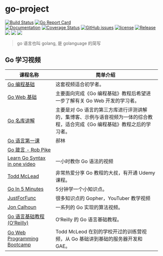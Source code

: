 # go-project
[![Build Status](https://travis-ci.org/developer-learning/learning-golang.svg?branch=master)](https://travis-ci.org/developer-learning/learning-golang) 
[![Go Report Card](https://goreportcard.com/badge/github.com/developer-learning/learning-golang)](https://goreportcard.com/report/github.com/developer-learning/learning-golang)  
[![Documentation](https://godoc.org/github.com/developer-learning/learning-golang?status.svg)](http://godoc.org/github.com/developer-learning/learning-golang) 
[![Coverage Status](https://coveralls.io/repos/github/developer-learning/learning-golang/badge.svg?branch=master)](https://coveralls.io/github/developer-learning/learning-golang?branch=master) 
[![GitHub issues](https://img.shields.io/github/issues/developer-learning/learning-golang.svg?label=Issue)](https://github.com/developer-learning/learning-golang/issues) 
[![license](https://img.shields.io/github/license/developer-learning/learning-golang.svg?maxAge=2592000)](https://github.com/developer-learning/learning-golang/LICENSE) 
[![Release](https://img.shields.io/github/release/developer-learning/learning-golang.svg?label=Release)](https://github.com/developer-learning/learning-golang/releases)
[![](http://img.shields.io/travis/util-you-com/go-project.svg)](https://github.com/util-you-com/go-project/)
![](https://img.shields.io/badge/CocoaPods-v1.0.1-519dd9.svg)
![](https://img.shields.io/badge/Alamofire-go语言初学者-519dd9.svg)

> go 语言也叫 golang, 是 golanguage 的简写

## Go 学习视频

| 课程名称 | 简单介绍 |
|----|----|
| [Go 编程基础](https://github.com/Unknwon/go-fundamental-programming) | 这套视频适合初学者。 |
| [Go Web 基础](https://github.com/Unknwon/go-web-foundation) | 主要面向完成《Go 编程基础》教程后希望进一步了解有关 Go Web 开发的学习者。|
| [Go 名库讲解](https://github.com/Unknwon/go-rock-libraries-showcases) | 主要是对 Go 语言的第三方库进行评测讲解的，集博客、示例与语音视频为一体的综合教程，适合完成《Go 编程基础》教程之后的学习者。|
| [Go 语言第一课](http://www.imooc.com/learn/345)|郝林|
| [Go 箴言 - Rob Pike](https://www.youtube.com/watch?v=PAAkCSZUG1c) |
| [Learn Go Syntax in one video](https://www.youtube.com/watch?v=CF9S4QZuV30) | 一小时教你 Go 语法的视频 |
| [Todd McLead](https://www.youtube.com/channel/UCElzlyMtkoXaO3kFa5HL0Xw) | 非常热爱分享 Go 教程的大叔，有开通 Udemy 课程。|
| [Go In 5 Minutes](https://www.youtube.com/channel/UC2GHqYE3fVJMncbrRd8AqcA) | 5分钟学一个小知识点。 |
| [JustForFunc](https://www.youtube.com/channel/UC_BzFbxG2za3bp5NRRRXJSw) | 很多知识点的 Gopher，YouTuber 教学视频 |
| [Jon Calhoun](https://www.youtube.com/user/joncalhoun/playlists) | 一系列的 Go 实现的算法视频。 |
| [Go 语言基础教程 (O’Reilly)](http://www.bilibili.com/video/av8845689/) | O‘Reilly 的 Go 语言基础教程。|
| [Go Web Programming Bootcamp](http://www.golang-book.com/guides/bootcamp) | Todd McLeod 在别的学校开过的训练营视频，从 Go 基础讲到基础的服务器开发和 GAE。 |
